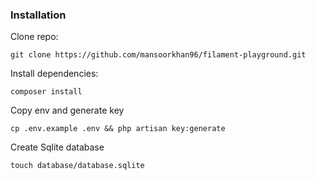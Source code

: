 ### Installation

Clone repo:

```
git clone https://github.com/mansoorkhan96/filament-playground.git
```

Install dependencies:

```
composer install
```

Copy env and generate key

```
cp .env.example .env && php artisan key:generate
```

Create Sqlite database

```
touch database/database.sqlite
```
